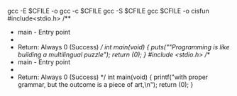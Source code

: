 gcc -E $CFILE -o 
gcc -c $CFILE
gcc -S $CFILE
gcc $CFILE -o cisfun
#include<stdio.h>
/**
 * main - Entry point
 *
 * Return: Always 0 (Success)
 */
int main(void)
{
	puts("\"Programming is like building a multilingual puzzle");
	return (0);
}
#include <stdio.h>
/**
 * main - Entry point
 *
 * Return: Always 0 (Success)
 */
int main(void)
{
	printf("with proper grammar, but the outcome is a piece of art,\n");
	return (0);
}
